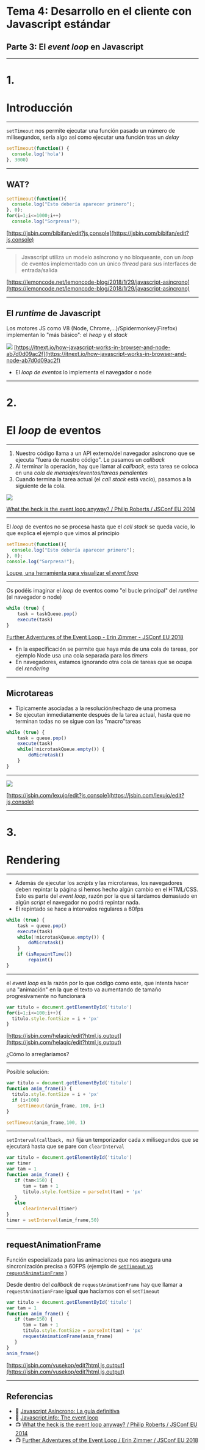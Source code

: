 <!-- .slide: class="titulo" -->

# Tema 4: Desarrollo en el cliente con Javascript estándar 
## Parte 3: El *event loop* en Javascript

---

<!-- .slide: class="titulo" -->

# 1.
# Introducción


---

`setTimeout` nos permite ejecutar una función pasado un número de milisegundos, sería algo así como ejecutar una función tras un *delay*

```javascript
setTimeout(function() {
  console.log('hola')
}, 3000)
```

---

## WAT?

```javascript
setTimeout(function(){
  console.log("Esto debería aparecer primero");
}, 0);
for(i=1;i<=1000;i++)
  console.log("Sorpresa!");
```
[https://jsbin.com/bibifan/edit?js,console](https://jsbin.com/bibifan/edit?js,console)

---


> Javascript utiliza un modelo asíncrono y no bloqueante, con un *loop* de eventos implementado con un único *thread* para sus interfaces de entrada/salida

[https://lemoncode.net/lemoncode-blog/2018/1/29/javascript-asincrono](https://lemoncode.net/lemoncode-blog/2018/1/29/javascript-asincrono) <!-- .element class="caption"-->


---

## El *runtime* de Javascript

Los motores JS como V8 (Node, Chrome,...)/Spidermonkey(Firefox) implementan lo "más básico": el *heap* y el *stack*

![](images_event_loop/heap_stack.gif) <!-- .element class="stretch"-->
[https://itnext.io/how-javascript-works-in-browser-and-node-ab7d0d09ac2f](https://itnext.io/how-javascript-works-in-browser-and-node-ab7d0d09ac2f) <!-- .element class="caption"-->

- El *loop de eventos* lo implementa el navegador o node


---

<!-- .slide: class="titulo" -->

# 2.
# El *loop* de eventos

---

1. Nuestro código llama a un API externo/del navegador asíncrono que se ejecuta "fuera de nuestro código". Le pasamos un *callback* 
2. Al terminar la operación, hay que llamar al *callback*, esta tarea se coloca en una *cola de mensajes/eventos/tareas pendientes*
3. Cuando termina la tarea actual (el *call stack* está vacío), pasamos a la siguiente de la cola.

![](images_event_loop/cola_mensajes.png) 
<!-- .element class="stretch"-->

[What the heck is the event loop anyway? / Philip Roberts / JSConf EU 2014](https://www.youtube.com/watch?v=8aGhZQkoFbQ)<!-- .element class="caption"-->


---

El *loop* de eventos no se procesa hasta que el *call stack* se queda vacío, lo que explica el ejemplo que vimos al principio

```javascript
setTimeout(function(){
  console.log("Esto debería aparecer primero");
}, 0);
console.log("Sorpresa!");
```
[Loupe, una herramienta para visualizar el *event loop*](http://latentflip.com/loupe/?code=c2V0VGltZW91dChmdW5jdGlvbiB0aW1lcigpewogIGNvbnNvbGUubG9nKCJFc3RvIGRlYmVy7WEgYXBhcmVjZXIgcHJpbWVybyIpOwp9LCAwKTsKY29uc29sZS5sb2coIlNvcnByZXNhISIpOw%3D%3D!!!PGJ1dHRvbj5DbGljayBtZSE8L2J1dHRvbj4%3D)

---

Os podéis imaginar el *loop* de eventos como "el bucle principal" del *runtime* (el navegador o node)

```javascript
while (true) {
    task = taskQueue.pop()
    execute(task)
}
```
[Further Adventures of the Event Loop - Erin Zimmer - JSConf EU 2018](https://www.youtube.com/watch?v=u1kqx6AenYw) <!-- .element class="caption" -->

- En la especificación se permite que haya más de una cola de tareas, por ejemplo Node usa una cola separada para los *timers*
- En navegadores, estamos ignorando otra cola de tareas que se ocupa del *rendering*

---

## Microtareas

- Típicamente asociadas a la resolución/rechazo de una promesa
- Se ejecutan inmediatamente después de la tarea actual, hasta que no terminan todas no se sigue con las "macro"tareas

```javascript
while (true) {
    task = queue.pop()
    execute(task)
    while(!microtaskQueue.empty()) {
        doMicrotask()
    }
}
```

---

![](images_event_loop/quiz.png) 
<!-- .element class="stretch"-->
[https://jsbin.com/lexujo/edit?js,console](https://jsbin.com/lexujo/edit?js,console) <!-- .element class="caption"-->


---

<!-- .slide: class="titulo" -->
# 3.
# Rendering

---


- Además de ejecutar los *scripts* y las microtareas, los navegadores deben repintar la página si hemos hecho algún cambio en el HTML/CSS. Esto es parte del *event loop*, razón por la que si tardamos demasiado en algún *script* el navegador no podrá repintar nada.
- El repintado se hace a intervalos regulares a 60fps

```javascript
while (true) {
    task = queue.pop()
    execute(task)
    while(!microtaskQueue.empty()) {
        doMicrotask()
    }
    if (isRepaintTime())
        repaint()
}
```

---

el *event loop* es la razón por lo que código como este, que intenta hacer una "animación" en la que el texto va aumentando de tamaño progresivamente no funcionará

```javascript
var titulo = document.getElementById('titulo')
for(i=1;i<=100;i++){
  titulo.style.fontSize = i + 'px'
}  
```
[https://jsbin.com/helaqic/edit?html,js,output](https://jsbin.com/helaqic/edit?html,js,output)

¿Cómo lo arreglaríamos?

---

Posible solución:

```javascript
var titulo = document.getElementById('titulo')
function anim_frame(i) {
  titulo.style.fontSize = i + 'px'
  if (i<100)
    setTimeout(anim_frame, 100, i+1)  
}

setTimeout(anim_frame,100, 1)
```

---

`setInterval(callback, ms)` fija un temporizador cada x milisegundos que se ejecutará hasta que se pare con `clearInterval`

```javascript
var titulo = document.getElementById('titulo')
var timer
var tam = 1
function anim_frame() {
   if (tam<150) {
      tam = tam + 1
      titulo.style.fontSize = parseInt(tam) + 'px'
   }
   else
      clearInterval(timer)
}
timer = setInterval(anim_frame,50)
```

---

## requestAnimationFrame

Función especializada para las animaciones que nos asegura una sincronización precisa a 60FPS (ejemplo de [`setTimeout` vs `requestAnimationFrame`](https://codepen.io/klugjo/pen/zBYLOX)
)

Desde dentro del *callback* de `requestAnimationFrame` hay que llamar a `requestAnimationFrame` igual que hacíamos con el `setTimeout`

```javascript
var titulo = document.getElementById('titulo')
var tam = 1
function anim_frame() {
   if (tam<150) {
      tam = tam + 1
      titulo.style.fontSize = parseInt(tam) + 'px'
      requestAnimationFrame(anim_frame)
   }
}
anim_frame()
```
[https://jsbin.com/vusekop/edit?html,js,output](https://jsbin.com/vusekop/edit?html,js,output) <!-- .element class="caption"-->

---

## Referencias

- 📖 [Javascript Asíncrono: La guía definitiva](https://lemoncode.net/lemoncode-blog/2018/1/29/javascript-asincrono)
- 📖 [Javascript.info: The event loop](https://javascript.info/event-loop#event-loop)
- 📺 [What the heck is the event loop anyway? / Philip Roberts / JSConf EU 2014](https://www.youtube.com/watch?v=8aGhZQkoFbQ)
- 📺 [Further Adventures of the Event Loop / Erin Zimmer / JSConf EU 2018](https://www.youtube.com/watch?v=u1kqx6AenYw)
